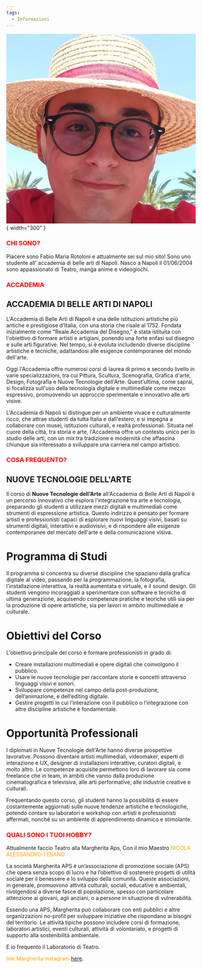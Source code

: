 ```yaml
---
tags:
  - Informazioni
---
```



![CIAO](<FOTO PER SITO.jpg>){ width="300" }

### <font color="red">CHI SONO?</font></li>

Piacere sono Fabio Maria Rotoloni e attualmente sei sul mio sito!
Sono uno studente all' accademia di belle arti di Napoli.
Nasco a Napoli il 01/06/2004 sono appassionato di Teatro, manga anime e videogiochi.

### <font color="red">ACCADEMIA</font></li>

## ACCADEMIA DI BELLE ARTI DI NAPOLI

L'Accademia di Belle Arti di Napoli è una delle istituzioni artistiche più antiche e prestigiose d'Italia, con una storia che risale al 1752. Fondata inizialmente come "Reale Accademia del Disegno," è stata istituita con l'obiettivo di formare artisti e artigiani, ponendo una forte enfasi sul disegno e sulle arti figurative. Nel tempo, si è evoluta includendo diverse discipline artistiche e tecniche, adattandosi alle esigenze contemporanee del mondo dell'arte.

Oggi l'Accademia offre numerosi corsi di laurea di primo e secondo livello in varie specializzazioni, tra cui Pittura, Scultura, Scenografia, Grafica d'arte, Design, Fotografia e Nuove Tecnologie dell'Arte. Quest'ultima, come saprai, si focalizza sull'uso della tecnologia digitale e multimediale come mezzo espressivo, promuovendo un approccio sperimentale e innovativo alle arti visive. 

L'Accademia di Napoli si distingue per un ambiente vivace e culturalmente ricco, che attrae studenti da tutta Italia e dall'estero, e si impegna a collaborare con musei, istituzioni culturali, e realtà professionali. Situata nel cuore della città, tra storia e arte, l'Accademia offre un contesto unico per lo studio delle arti, con un mix tra tradizione e modernità che affascina chiunque sia interessato a sviluppare una carriera nel campo artistico.

### <font color="red">COSA FREQUENTO?</font></li>

## NUOVE TECNOLOGIE DELL'ARTE

Il corso di **Nuove Tecnologie dell'Arte** all'Accademia di Belle Arti di Napoli è un percorso innovativo che esplora l'integrazione tra arte e tecnologia, preparando gli studenti a utilizzare mezzi digitali e multimediali come strumenti di espressione artistica. Questo indirizzo è pensato per formare artisti e professionisti capaci di esplorare nuovi linguaggi visivi, basati su strumenti digitali, interattivi e audiovisivi, e di rispondere alle esigenze contemporanee del mercato dell'arte e della comunicazione visiva.

# Programma di Studi
Il programma si concentra su diverse discipline che spaziano dalla grafica digitale al video, passando per la programmazione, la fotografia, l'installazione interattiva, la realtà aumentata e virtuale, e il sound design. Gli studenti vengono incoraggiati a sperimentare con software e tecniche di ultima generazione, acquisendo competenze pratiche e teoriche utili sia per la produzione di opere artistiche, sia per lavori in ambito multimediale e culturale.

# Obiettivi del Corso
L’obiettivo principale del corso è formare professionisti in grado di:
- Creare installazioni multimediali e opere digitali che coinvolgono il pubblico.
- Usare le nuove tecnologie per raccontare storie e concetti attraverso linguaggi visivi e sonori.
- Sviluppare competenze nel campo della post-produzione, dell’animazione, e dell’editing digitale.
- Gestire progetti in cui l’interazione con il pubblico o l’integrazione con altre discipline artistiche è fondamentale.

# Opportunità Professionali
I diplomati in Nuove Tecnologie dell'Arte hanno diverse prospettive lavorative. Possono diventare artisti multimediali, videomaker, esperti di interazione e UX, designer di installazioni interattive, curatori digitali, e molto altro. Le competenze acquisite permettono loro di lavorare sia come freelance che in team, in ambiti che vanno dalla produzione cinematografica e televisiva, alle arti performative, alle industrie creative e culturali.

Frequentando questo corso, gli studenti hanno la possibilità di essere costantemente aggiornati sulle nuove tendenze artistiche e tecnologiche, potendo contare su laboratori e workshop con artisti e professionisti affermati, nonché su un ambiente di apprendimento dinamico e stimolante.

### <font color="red">QUALI SONO I TUOI HOBBY?</font></li>

Attualmente faccio Teatro alla Margherita Aps, Con il mio Maestro <font color="orange">NICOLA ALESSANDRO TEBANO</font></li>

La società Margherita APS è un’associazione di promozione sociale (APS) che opera senza scopo di lucro e ha l’obiettivo di sostenere progetti di utilità sociale per il benessere e lo sviluppo della comunità. Queste associazioni, in generale, promuovono attività culturali, sociali, educative e ambientali, rivolgendosi a diverse fasce di popolazione, spesso con particolare attenzione ai giovani, agli anziani, o a persone in situazione di vulnerabilità.

Essendo una APS, Margherita può collaborare con enti pubblici e altre organizzazioni no-profit per sviluppare iniziative che rispondano ai bisogni del territorio. Le attività tipiche possono includere corsi di formazione, laboratori artistici, eventi culturali, attività di volontariato, e progetti di supporto alla sostenibilità ambientale. 

E io frequento il Laboratorio di Teatro.
 
<p><font color="orange">link Margherita instagram</font></li> <a href="https://www.instagram.com/lamargheritaps/" target="_blank">here</a>.</p>


